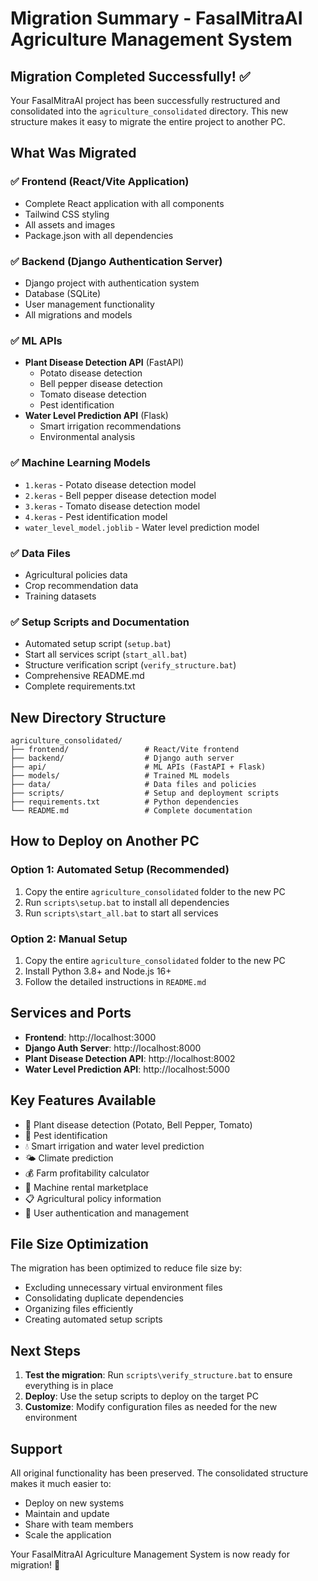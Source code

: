 # Migration Summary - FasalMitraAI Agriculture Management System

## Migration Completed Successfully! ✅

Your FasalMitraAI project has been successfully restructured and consolidated into the `agriculture_consolidated` directory. This new structure makes it easy to migrate the entire project to another PC.

## What Was Migrated

### ✅ Frontend (React/Vite Application)
- Complete React application with all components
- Tailwind CSS styling
- All assets and images
- Package.json with all dependencies

### ✅ Backend (Django Authentication Server)
- Django project with authentication system
- Database (SQLite)
- User management functionality
- All migrations and models

### ✅ ML APIs
- **Plant Disease Detection API** (FastAPI)
  - Potato disease detection
  - Bell pepper disease detection
  - Tomato disease detection
  - Pest identification
- **Water Level Prediction API** (Flask)
  - Smart irrigation recommendations
  - Environmental analysis

### ✅ Machine Learning Models
- `1.keras` - Potato disease detection model
- `2.keras` - Bell pepper disease detection model
- `3.keras` - Tomato disease detection model
- `4.keras` - Pest identification model
- `water_level_model.joblib` - Water level prediction model

### ✅ Data Files
- Agricultural policies data
- Crop recommendation data
- Training datasets

### ✅ Setup Scripts and Documentation
- Automated setup script (`setup.bat`)
- Start all services script (`start_all.bat`)
- Structure verification script (`verify_structure.bat`)
- Comprehensive README.md
- Complete requirements.txt

## New Directory Structure

```
agriculture_consolidated/
├── frontend/                 # React/Vite frontend
├── backend/                  # Django auth server
├── api/                      # ML APIs (FastAPI + Flask)
├── models/                   # Trained ML models
├── data/                     # Data files and policies
├── scripts/                  # Setup and deployment scripts
├── requirements.txt          # Python dependencies
└── README.md                 # Complete documentation
```

## How to Deploy on Another PC

### Option 1: Automated Setup (Recommended)
1. Copy the entire `agriculture_consolidated` folder to the new PC
2. Run `scripts\setup.bat` to install all dependencies
3. Run `scripts\start_all.bat` to start all services

### Option 2: Manual Setup
1. Copy the entire `agriculture_consolidated` folder to the new PC
2. Install Python 3.8+ and Node.js 16+
3. Follow the detailed instructions in `README.md`

## Services and Ports

- **Frontend**: http://localhost:3000
- **Django Auth Server**: http://localhost:8000
- **Plant Disease Detection API**: http://localhost:8002
- **Water Level Prediction API**: http://localhost:5000

## Key Features Available

- 🌱 Plant disease detection (Potato, Bell Pepper, Tomato)
- 🐛 Pest identification
- 💧 Smart irrigation and water level prediction
- 🌤️ Climate prediction
- 💰 Farm profitability calculator
- 🚜 Machine rental marketplace
- 📋 Agricultural policy information
- 👤 User authentication and management

## File Size Optimization

The migration has been optimized to reduce file size by:
- Excluding unnecessary virtual environment files
- Consolidating duplicate dependencies
- Organizing files efficiently
- Creating automated setup scripts

## Next Steps

1. **Test the migration**: Run `scripts\verify_structure.bat` to ensure everything is in place
2. **Deploy**: Use the setup scripts to deploy on the target PC
3. **Customize**: Modify configuration files as needed for the new environment

## Support

All original functionality has been preserved. The consolidated structure makes it much easier to:
- Deploy on new systems
- Maintain and update
- Share with team members
- Scale the application

Your FasalMitraAI Agriculture Management System is now ready for migration! 🚀
